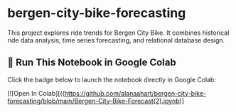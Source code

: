 # bergen-city-bike-forecasting
This project explores ride trends for Bergen City Bike. It combines historical ride data analysis, time series forecasting, and relational database design.
## 🚀 Run This Notebook in Google Colab

Click the badge below to launch the notebook directly in Google Colab:

[![Open In Colab][((https://github.com/alanaahart/bergen-city-bike-forecasting/blob/main/Bergen-City-Bike-Forecast(2).ipynb)]

